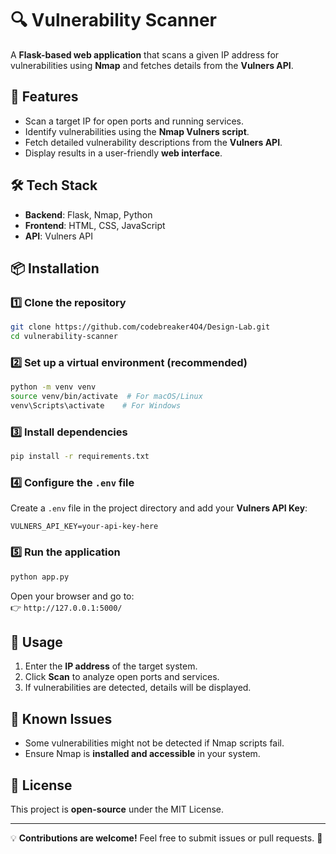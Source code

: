# 🔍 Vulnerability Scanner

A **Flask-based web application** that scans a given IP address for vulnerabilities using **Nmap** and fetches details from the **Vulners API**.

## 🚀 Features

- Scan a target IP for open ports and running services.
- Identify vulnerabilities using the **Nmap Vulners script**.
- Fetch detailed vulnerability descriptions from the **Vulners API**.
- Display results in a user-friendly **web interface**.

## 🛠️ Tech Stack

- **Backend**: Flask, Nmap, Python
- **Frontend**: HTML, CSS, JavaScript
- **API**: Vulners API

## 📦 Installation

### 1️⃣ Clone the repository

```bash
git clone https://github.com/codebreaker4O4/Design-Lab.git
cd vulnerability-scanner
```

### 2️⃣ Set up a virtual environment (recommended)

```bash
python -m venv venv
source venv/bin/activate  # For macOS/Linux
venv\Scripts\activate    # For Windows
```

### 3️⃣ Install dependencies

```bash
pip install -r requirements.txt
```

### 4️⃣ Configure the `.env` file

Create a `.env` file in the project directory and add your **Vulners API Key**:

```
VULNERS_API_KEY=your-api-key-here
```

### 5️⃣ Run the application

```bash
python app.py
```

Open your browser and go to:  
👉 `http://127.0.0.1:5000/`

## 📌 Usage

1. Enter the **IP address** of the target system.
2. Click **Scan** to analyze open ports and services.
3. If vulnerabilities are detected, details will be displayed.

## 🛑 Known Issues

- Some vulnerabilities might not be detected if Nmap scripts fail.
- Ensure Nmap is **installed and accessible** in your system.

## 📜 License

This project is **open-source** under the MIT License.

---

💡 **Contributions are welcome!** Feel free to submit issues or pull requests. 🚀

